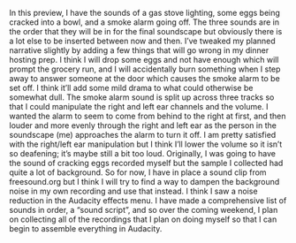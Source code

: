 In this preview, I have the sounds of a gas stove lighting, some eggs being cracked into a bowl, and a smoke alarm going off. The three sounds are in the order that they will be in for the final soundscape but obviously there is a lot else to be inserted between now and then. I’ve tweaked my planned narrative slightly by adding a few things that will go wrong in my dinner hosting prep. I think I will drop some eggs and not have enough which will prompt the grocery run, and I will accidentally burn something when I step away to answer someone at the door which causes the smoke alarm to be set off. I think it’ll add some mild drama to what could otherwise be somewhat dull.
The smoke alarm sound is split up across three tracks so that I could manipulate the right and left ear channels and the volume. I wanted the alarm to seem to come from behind to the right at first, and then louder and more evenly through the right and left ear as the person in the soundscape (me) approaches the alarm to turn it off. I am pretty satisfied with the right/left ear manipulation but I think I’ll lower the volume so it isn’t so deafening; it’s maybe still a bit too loud.
Originally, I was going to have the sound of cracking eggs recorded myself but the sample I collected had quite a lot of background. So for now, I have in place a sound clip from freesound.org but I think I will try to find a way to dampen the background noise in my own recording and use that instead. I think I saw a noise reduction in the Audacity effects menu.
I have made a comprehensive list of sounds in order, a “sound script”, and so over the coming weekend, I plan on collecting all of the recordings that I plan on doing myself so that I can begin to assemble everything in Audacity.
